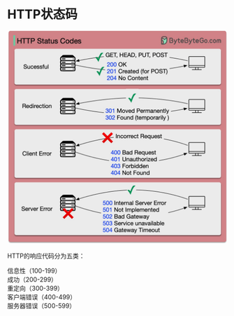 # HTTP状态码


<p> <img src="../images/http-status-code.jpg" style="width: 540px" /> </p>

HTTP的响应代码分为五类：

信息性（100-199）  
成功（200-299）  
重定向（300-399）  
客户端错误（400-499）  
服务器错误（500-599）